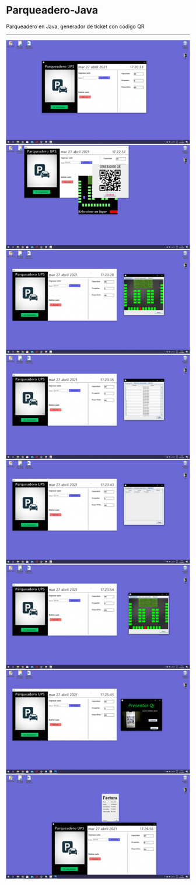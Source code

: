 # Parqueadero-Java
Parqueadero en Java, generador de ticket con código QR
<hr>
<div>
  <img src="src/assets/parqueadero.png" alt="image">
  <img src="src/assets/2021-04-27 (1).png" alt="image">
  <img src="src/assets/2021-04-27 (2).png" alt="image">
  <img src="src/assets/2021-04-27 (3).png" alt="image">
  <img src="src/assets/2021-04-27 (4).png" alt="image">
  <img src="src/assets/2021-04-27 (5).png" alt="image">
  <img src="src/assets/2021-04-27 (6).png" alt="image">
  <img src="src/assets/2021-04-27 (7).png" alt="image">
<div>
